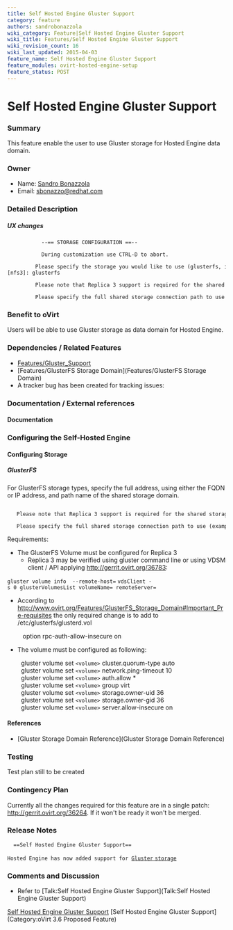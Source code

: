 ```yaml
---
title: Self Hosted Engine Gluster Support
category: feature
authors: sandrobonazzola
wiki_category: Feature|Self Hosted Engine Gluster Support
wiki_title: Features/Self Hosted Engine Gluster Support
wiki_revision_count: 16
wiki_last_updated: 2015-04-03
feature_name: Self Hosted Engine Gluster Support
feature_modules: ovirt-hosted-engine-setup
feature_status: POST
---
```


# Self Hosted Engine Gluster Support

### Summary

This feature enable the user to use Gluster storage for Hosted Engine data domain.

### Owner

*   Name: [ Sandro Bonazzola](User:SandroBonazzola)
*   Email: <sbonazzo@redhat.com>

### Detailed Description

##### UX changes

               --== STORAGE CONFIGURATION ==--
              
               During customization use CTRL-D to abort.
               Please specify the storage you would like to use (glusterfs, iscsi, nfs3, nfs4)[nfs3]: glusterfs 
               Please note that Replica 3 support is required for the shared storage.
               Please specify the full shared storage connection path to use (example: host:/path): storage.example.com:/hosted_engine/glusterfs

### Benefit to oVirt

Users will be able to use Gluster storage as data domain for Hosted Engine.

### Dependencies / Related Features

*   [Features/Gluster_Support](Features/Gluster_Support)
*   [Features/GlusterFS Storage Domain](Features/GlusterFS Storage Domain)
*   A tracker bug has been created for tracking issues:

### Documentation / External references

#### Documentation

### Configuring the Self-Hosted Engine

#### Configuring Storage

##### GlusterFS

For GlusterFS storage types, specify the full address, using either the FQDN or IP address, and path name of the shared storage domain.

         Please note that Replica 3 support is required for the shared storage.
         Please specify the full shared storage connection path to use (example: host:/path): storage.example.com:/hosted_engine_glusterfs

Requirements:

*   The GlusterFS Volume must be configured for Replica 3
    -   Replica 3 may be verified using gluster command line or using VDSM client / API applying <http://gerrit.ovirt.org/36783>:

`gluster volume info `<volname>` --remote-host=`<server-name>
`vdsClient -s 0 glusterVolumesList volumeName=`<volname>` remoteServer=`<server-name>

*   According to <http://www.ovirt.org/Features/GlusterFS_Storage_Domain#Important_Pre-requisites> the only required change is to add to /etc/glusterfs/glusterd.vol

         option rpc-auth-allow-insecure on

*   The volume must be configured as following:

        gluster volume set `<volume>` cluster.quorum-type auto
        gluster volume set `<volume>` network.ping-timeout 10
        gluster volume set `<volume>` auth.allow *
        gluster volume set `<volume>` group virt
        gluster volume set `<volume>` storage.owner-uid 36
        gluster volume set `<volume>` storage.owner-gid 36
        gluster volume set `<volume>` server.allow-insecure on

#### References

*   [Gluster Storage Domain Reference](Gluster Storage Domain Reference)

### Testing

Test plan still to be created

### Contingency Plan

Currently all the changes required for this feature are in a single patch: <http://gerrit.ovirt.org/36264>. If it won't be ready it won't be merged.

### Release Notes

      ==Self Hosted Engine Gluster Support==
`Hosted Engine has now added support for `[`Gluster` `storage`](Features/Self_Hosted_Engine_Gluster_Support)

### Comments and Discussion

*   Refer to [Talk:Self Hosted Engine Gluster Support](Talk:Self Hosted Engine Gluster Support)

[Self Hosted Engine Gluster Support](Category:Feature) [Self Hosted Engine Gluster Support](Category:oVirt 3.6 Proposed Feature)
